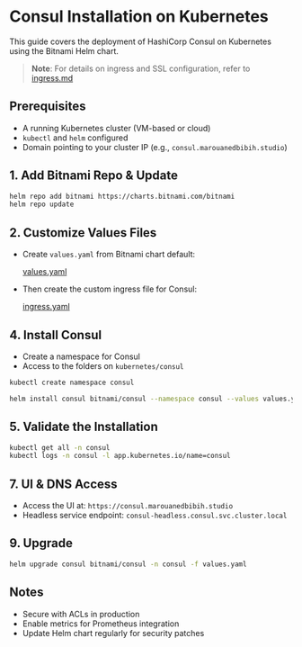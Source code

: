# Consul Installation on Kubernetes

This guide covers the deployment of HashiCorp Consul on Kubernetes using the Bitnami Helm chart.

> **Note**: For details on ingress and SSL configuration, refer to [ingress.md](../../docs/k8s/ingress.md)

## Prerequisites

  * A running Kubernetes cluster (VM-based or cloud)
  * `kubectl` and `helm` configured
  * Domain pointing to your cluster IP (e.g., `consul.marouanedbibih.studio`)

## 1\. Add Bitnami Repo & Update

```bash
helm repo add bitnami https://charts.bitnami.com/bitnami
helm repo update
```

## 2\. Customize Values Files

  * Create `values.yaml` from Bitnami chart default:

    [values.yaml](./values.yaml)

  * Then create the custom ingress file for Consul:

    [ingress.yaml](./ingress.yaml)

## 4\. Install Consul

  * Create a namespace for Consul
  * Access to the folders on `kubernetes/consul`

<!-- end list -->

```bash
kubectl create namespace consul

helm install consul bitnami/consul --namespace consul --values values.yaml --wait
```

## 5\. Validate the Installation

```bash
kubectl get all -n consul
kubectl logs -n consul -l app.kubernetes.io/name=consul
```

## 7\. UI & DNS Access

  * Access the UI at: `https://consul.marouanedbibih.studio`
  * Headless service endpoint: `consul-headless.consul.svc.cluster.local`

## 9\. Upgrade

```bash
helm upgrade consul bitnami/consul -n consul -f values.yaml
```

## Notes

  * Secure with ACLs in production
  * Enable metrics for Prometheus integration
  * Update Helm chart regularly for security patches